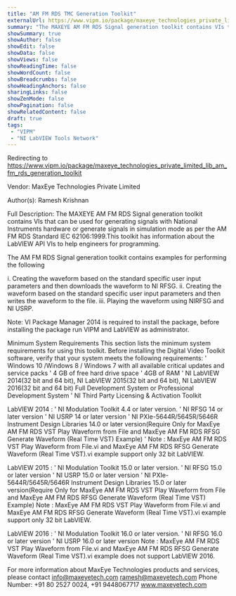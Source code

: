 ```yaml
---
title: "AM FM RDS TMC Generation Toolkit"
externalUrl: https://www.vipm.io/package/maxeye_technologies_private_limited_lib_am_fm_rds_generation_toolkit
summary: "The MAXEYE AM FM RDS Signal generation toolkit contains VIs that can be used for generating signals with National Instruments hardware or generate signals in simulation mode as per the AM FM RDS Standard IEC 62106:1999.This toolkit has information about the LabVIEW API VIs to help engineers for programming."
showSummary: true
showAuthor: false
showEdit: false
showData: false
showViews: false
showReadingTime: false
showWordCount: false
showBreadcrumbs: false
showHeadingAnchors: false
sharingLinks: false
showZenMode: false
showPagination: false
showRelatedContent: false
draft: true
tags:
 - "VIPM"
 - "NI LabVIEW Tools Network"
---
```


Redirecting to https://www.vipm.io/package/maxeye_technologies_private_limited_lib_am_fm_rds_generation_toolkit

Vendor: MaxEye Technologies Private Limited

Author(s): Ramesh Krishnan
 
Full Description:
The MAXEYE AM FM RDS Signal generation toolkit contains VIs that can be used for generating signals with National Instruments hardware or generate signals in simulation mode as per the AM FM RDS Standard IEC 62106:1999.This toolkit has information about the LabVIEW API VIs to help engineers for programming.


The AM FM RDS Signal generation toolkit contains examples for performing the following 

i.	Creating the waveform based on the standard specific user input parameters and then downloads the waveform to NI RFSG. 
ii.	Creating the waveform based on the standard specific user input parameters and then writes the waveform to the file. 
iii.	Playing the waveform using NIRFSG and NI USRP.


Note: VI Package Manager 2014 is required to install the package, before installing the package run VIPM and LabVIEW as administrator.

Minimum System Requirements
This section lists the minimum system requirements for using this toolkit. Before installing the Digital Video Toolkit software, verify that your system meets the following requirements:
'	Windows 10 /Windows 8 / Windows 7  with all available critical updates and service packs
'	4 GB of free hard drive space
'	4GB of RAM
'	NI LabVIEW 2014(32 bit and 64 bit), NI LabVIEW 2015(32 bit and 64 bit), NI LabVIEW 2016(32 bit and 64 bit) Full Development System or Professional Development System
'	NI Third Party Licensing & Activation Toolkit

LabVIEW 2014 :
'	NI Modulation Toolkit 4.4 or later version.
'	NI RFSG 14 or later version
'	NI USRP 14 or later version
'	NI PXIe-5644R/5645R/5646R Instrument Design Libraries 14.0 or later version(Require Only for MaxEye AM FM RDS VST Play Waveform from File and MaxEye AM FM RDS RFSG Generate Waveform (Real Time VST) Example)
'	Note : MaxEye AM FM RDS VST Play Waveform from File.vi and MaxEye AM FM RDS RFSG Generate Waveform (Real Time VST).vi example support only 32 bit LabVIEW.

LabVIEW 2015 :
'	NI Modulation Toolkit 15.0 or later version.
'	NI RFSG 15.0 or later version
'	NI USRP 15.0 or later version
'	NI PXIe-5644R/5645R/5646R Instrument Design Libraries 15.0 or later version(Require Only for MaxEye AM FM RDS VST Play Waveform from File and MaxEye AM FM RDS RFSG Generate Waveform (Real Time VST) Example)
Note : MaxEye AM FM RDS VST Play Waveform from File.vi and MaxEye AM FM RDS RFSG Generate Waveform (Real Time VST).vi example support only 32 bit LabVIEW.

LabVIEW 2016 :
'	NI Modulation Toolkit 16.0 or later version.
'	NI RFSG 16.0 or later version
'	NI USRP 16.0 or later version
Note : MaxEye AM FM RDS VST Play Waveform from File.vi and MaxEye AM FM RDS RFSG Generate Waveform (Real Time VST).vi example does not support LabVIEW 2016.

For more information about MaxEye Technologies products and services, please contact
info@maxeyetech.com
ramesh@maxeyetech.com
Phone Number: +91 80 2527 0024, +91 9448067717
www.maxeyetech.com